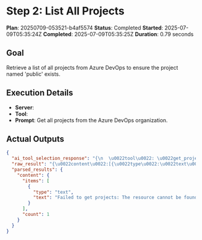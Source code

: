 ﻿# Step 2: List All Projects

**Plan**: 20250709-053521-b4af5574
**Status**: Completed
**Started**: 2025-07-09T05:35:24Z
**Completed**: 2025-07-09T05:35:25Z
**Duration**: 0.79 seconds

## Goal
Retrieve a list of all projects from Azure DevOps to ensure the project named 'public' exists.

## Execution Details
- **Server**: 
- **Tool**: 
- **Prompt**: Get all projects from the Azure DevOps organization.

## Actual Outputs
```json
{
  "ai_tool_selection_response": "{\n  \u0022tool\u0022: \u0022get_projects\u0022,\n  \u0022parameters\u0022: {}\n}",
  "raw_result": "{\u0022content\u0022:[{\u0022type\u0022:\u0022text\u0022,\u0022text\u0022:\u0022Failed to get projects: The resource cannot be found.\u0022}]}",
  "parsed_results": {
    "content": {
      "items": [
        {
          "type": "text",
          "text": "Failed to get projects: The resource cannot be found."
        }
      ],
      "count": 1
    }
  }
}
```
